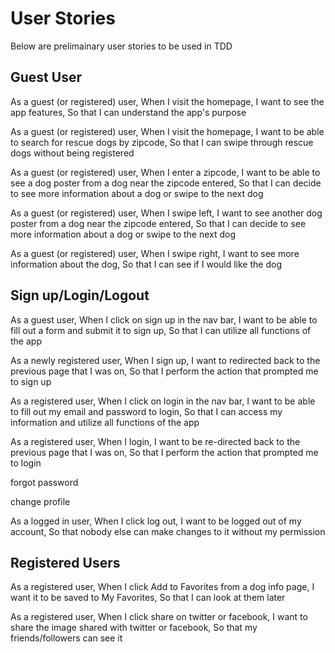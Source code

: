 # User Stories
Below are prelimainary user stories to be used in TDD


## Guest User
As a guest (or registered) user,
When I visit the homepage,
I want to see the app features,
So that I can understand the app's purpose

As a guest (or registered) user,
When I visit the homepage,
I want to be able to search for rescue dogs by zipcode,
So that I can swipe through rescue dogs without being registered

As a guest (or registered) user,
When I enter a zipcode,
I want to be able to see a dog poster from a dog near the zipcode entered,
So that I can decide to see more information about a dog or swipe to the next dog

As a guest (or registered) user,
When I swipe left,
I want to see another dog poster from a dog near the zipcode entered,
So that I can decide to see more information about a dog or swipe to the next dog

As a guest (or registered) user,
When I swipe right,
I want to see more information about the dog,
So that I can see if I would like the dog


## Sign up/Login/Logout
As a guest user,
When I click on sign up in the nav bar,
I want to be able to fill out a form and submit it to sign up,
So that I can utilize all functions of the app

As a newly registered user,
When I sign up,
I want to redirected back to the previous page that I was on,
So that I perform the action that prompted me to sign up

As a registered user,
When I click on login in the nav bar,
I want to be able to fill out my email and password to login,
So that I can access my information and utilize all functions of the app

As a registered user,
When I login,
I want to be re-directed back to the previous page that I was on,
So that I perform the action that prompted me to login

forgot password

change profile

As a logged in user,
When I click log out,
I want to be logged out of my account,
So that nobody else can make changes to it without my permission


## Registered Users
As a registered user,
When I click Add to Favorites from a dog info page,
I want it to be saved to My Favorites,
So that I can look at them later

As a registered user,
When I click share on twitter or facebook,
I want to share the image shared with twitter or facebook,
So that my friends/followers can see it

